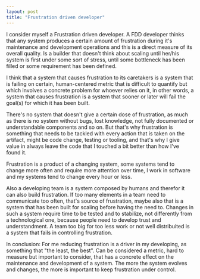 ```yaml
---
layout: post
title: "Frustration driven developer"
---
```


I consider myself a Frustration driven developer.
A FDD developer thinks that any system produces a certain amount of frustration during it's maintenance and development operations and this is a direct measure of its overall quality.
Is a builder that doesn't think about scaling until her/his system is first under some sort of stress, until some bottleneck has been filled or some requirement has been defined.

I think that a system that causes frustration to its caretakers is a system that is failing on certain, human-centered metric that is difficult to quantify but which involves a concrete problem for whoever relies on it, in other words, a system that causes frustration is a system that sooner or later will fail the goal(s) for which it has been built.

There's no system that doesn't give a certain dose of frustration, as much as there is no system without bugs, lost knowledge, not fully documented or understandable components and so on.
But that's why frustration is something that needs to be tackled with every action that is taken on the artifact, might be code change, testing or tooling, and that's why I give value in always leave the code that I touched a bit better than how I've found it.

Frustration is a product of a changing system, some systems tend to change more often and require more attention over time, I work in software and my systems tend to change every hour or less.


Also a developing team is a system composed by humans and therefor it can also build frustration.
If too many elements in a team need to communicate too often, that's source of frustration, maybe also that is a system that has been built for scaling before having the need to.
Changes in such a system require time to be tested and to stabilize, not differently from a technological one, because people need to develop trust and understandment.
A team too big for too less work or not well distribuited is a system that fails in controlling frustration.

In conclusion:
For me reducing frustration is a driver in my developing, as something that "the least, the best".
Can be considered a metric, hard to measure but important to consider, that has a concrete effect on the maintenance and development of a system.
The more the system evolves and changes, the more is important to keep frustration under control.
